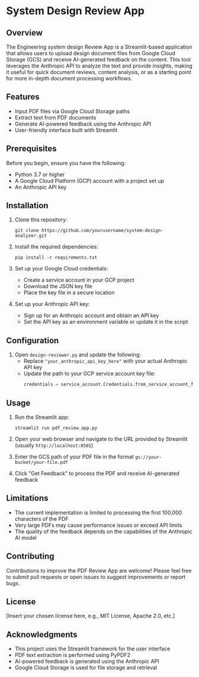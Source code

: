 # System Design Review App

## Overview

The Engineering system design Review App is a Streamlit-based application that allows users to upload design document files from Google Cloud Storage (GCS) and receive AI-generated feedback on the content. This tool leverages the Anthropic API to analyze the text and provide insights, making it useful for quick document reviews, content analysis, or as a starting point for more in-depth document processing workflows.

## Features

- Input PDF files via Google Cloud Storage paths
- Extract text from PDF documents
- Generate AI-powered feedback using the Anthropic API
- User-friendly interface built with Streamlit

## Prerequisites

Before you begin, ensure you have the following:

- Python 3.7 or higher
- A Google Cloud Platform (GCP) account with a project set up
- An Anthropic API key

## Installation

1. Clone this repository:
   ```
   git clone https://github.com/yourusername/system-design-analyzer.git
   ```

2. Install the required dependencies:
   ```
   pip install -r requirements.txt
   ```

3. Set up your Google Cloud credentials:
   - Create a service account in your GCP project
   - Download the JSON key file
   - Place the key file in a secure location

4. Set up your Anthropic API key:
   - Sign up for an Anthropic account and obtain an API key
   - Set the API key as an environment variable or update it in the script

## Configuration

1. Open `design-reviewer.py` and update the following:
   - Replace `"your_anthropic_api_key_here"` with your actual Anthropic API key
   - Update the path to your GCP service account key file:
     ```python
     credentials = service_account.Credentials.from_service_account_file('path/to/your/service-account-key.json')
     ```

## Usage

1. Run the Streamlit app:
   ```
   streamlit run pdf_review_app.py
   ```

2. Open your web browser and navigate to the URL provided by Streamlit (usually `http://localhost:8501`)

3. Enter the GCS path of your PDF file in the format `gs://your-bucket/your-file.pdf`

4. Click "Get Feedback" to process the PDF and receive AI-generated feedback

## Limitations

- The current implementation is limited to processing the first 100,000 characters of the PDF
- Very large PDFs may cause performance issues or exceed API limits
- The quality of the feedback depends on the capabilities of the Anthropic AI model

## Contributing

Contributions to improve the PDF Review App are welcome! Please feel free to submit pull requests or open issues to suggest improvements or report bugs.

## License

[Insert your chosen license here, e.g., MIT License, Apache 2.0, etc.]

## Acknowledgments

- This project uses the Streamlit framework for the user interface
- PDF text extraction is performed using PyPDF2
- AI-powered feedback is generated using the Anthropic API
- Google Cloud Storage is used for file storage and retrieval
